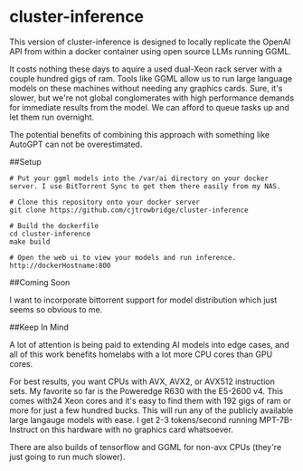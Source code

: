 # cluster-inference
This version of cluster-inference is designed to locally replicate the OpenAI API from within a docker container using open source LLMs running GGML.

It costs nothing these days to aquire a used dual-Xeon rack server with a couple hundred gigs of ram. Tools like GGML allow us to run large language models on these machines without needing any graphics cards. Sure, it's slower, but we're not global conglomerates with high performance demands for immediate results from the model. We can afford to queue tasks up and let them run overnight.

The potential benefits of combining this approach with something like AutoGPT can not be overestimated.

##Setup

```
# Put your ggml models into the /var/ai directory on your docker server. I use BitTorrent Sync to get them there easily from my NAS.

# Clone this repository onto your docker server
git clone https://github.com/cjtrowbridge/cluster-inference

# Build the dockerfile
cd cluster-inference
make build

# Open the web ui to view your models and run inference.
http://dockerHostname:800

```

##Coming Soon

I want to incorporate bittorrent support for model distribution which just seems so obvious to me.

##Keep In Mind

A lot of attention is being paid to extending AI models into edge cases, and all of this work benefits homelabs with a lot more CPU cores than GPU cores.

For best results, you want CPUs with AVX, AVX2, or AVX512 instruction sets. My favorite so far is the Poweredge R630 with the E5-2600 v4. This comes with24 Xeon cores and it's easy to find them with 192 gigs of ram or more for just a few hundred bucks. This will run any of the publicly available large langauge models with ease. I get 2-3 tokens/second running MPT-7B-Instruct on this hardware with no graphics card whatsoever.

There are also builds of tensorflow and GGML for non-avx CPUs (they're just going to run much slower).

